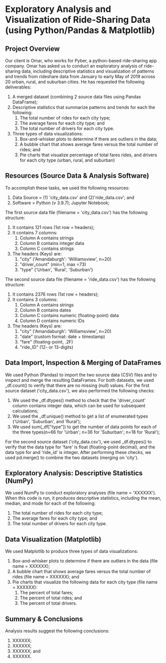 # Exploratory Analysis and Visualization of Ride-Sharing Data (using Python/Pandas & Matplotlib)

## Project Overview
Our client is Omar, who works for Pyber, a python-based ride-sharing app company. Omar has asked us to conduct an exploratory analysis of ride-sharing data, including descriptive statistics and visualization of patterns and trends from rideshare data from January to early May of 2019 across 20 urban, rural, and suburban cities. He has requested the following deliverables:  
	<ol>
	<li> A merged dataset (combining 2 source data files using Pandas DataFrame);
	<li> Descriptive statistics that summarize patterns and trends for each the following:
		<ol>
		<li> The total number of rides for each city type;
		<li> The average fares for each city type; and 
		<li> The total number of drivers for each city type.
		</ol>
	<li> Three types of data visualizations:
		<ol>
		<li> Box-and-whisker plots to determine if there are outliers in the data;
		<li> A bubble chart that shows average fares versus the total number of rides; and
		<li> Pie charts that visualize percentage of total fares rides, and drivers for each city type (urban, rural, and suburban)
		</ol>
	</ol>

## Resources (Source Data & Analysis Software)
To accomplish these tasks, we used the following resources:
	<ol>
	<li> Data Source = (1) 'city_data.csv' and (2)'ride_data.csv'; and
	<li> Software = Python (v 3.9.7); Jupyter Notebook;
	</ol>

The first source data file (filename = 'city_data.csv') has the following structure:
	<ol>
	<li> It contains 121 rows (1st row = headers);
	<li> It contains 7 columns:
		<ol>
		<li> Column A contains strings
		<li> Column B contains integer data 
		<li> Column C contains strings
		</ol>
	<li> The headers (Keys) are:
		<ol>
		<li> "city" ('Amandaburgh': 'Williamsview', n=20)
		<li> "driver_count" (min=1, max =73)
		<li> "type" {'Urban', 'Rural', 'Suburban'}
		</ol>
	</ol>
 
The second source data file (filename = 'ride_data.csv') has the following structure:
	<ol>
	<li> It contains 2376 rows (1st row = headers);
	<li> It contains 3 columns:
		<ol>
		<li> Column A contains strings
		<li> Column B contains dates 
		<li> Column C contains numeric (floating-point) data 
		<li> Column D contains numeric IDs 
		</ol>
	<li> The headers (Keys) are:
		<ol>
		<li> "city" ('Amandaburgh': 'Williamsview', n=20)
		<li> "date" (custom format: date + timestamp)
		<li> "fare" (floating-point, .2F)
		<li> "ride_ID" (12- or 13-digits)
		</ol>
	</ol>

## Data Import, Inspection & Merging of DataFrames
We used Python (Pandas) to import the two source data (CSV) files and to inspect and merge the resulting DataFrames. For both datasets, we used _df.count() to verify that there are no missing (null) values. For the first source dataset ('city_data.csv'), we also performed the following checks:
	<ol>
	<li> We used the _df.dtypes() method to check that the 'driver_count' column contains integer data, which can be used for subsequent calculations;
	<li> We used the _df.unique() method to get a list of enumerated types ('Urban', 'Suburban', and 'Rural');
	<li> We used sum(_df["type"]) to get the number of data points for each of the three types(n=66 for 'Urban'; n=36 for 'Suburban'; n=18 for 'Rural');
	</ol>

For the second source dataset ('city_data.csv'), we used _df.dtypes() to verify that the data type for 'fare' is float (floating-point decimal), and the data type for and 'ride_id' is integer. After performing these checks, we used pd.merge() to combine the two datasets (merging on 'city').

## Exploratory Analysis: Descriptive Statistics (NumPy)
We used NumPy to conduct exploratory analyses (file name = 'XXXXXX'). When this code is run, it produces descriptive statistics, including the mean, median, and mode for each of the following:
		<ol>
		<li> The total number of rides for each city type;
		<li> The average fares for each city type; and 
		<li> The total number of drivers for each city type.
		</ol>

## Data Visualization (Matplotlib)
We used Matplotlib to produce three types of data visualizations:
	<ol>
	<li> Box-and-whisker plots to determine if there are outliers in the data (file name = XXXXXX);
	<li> A bubble chart that shows average fares versus the total number of rides (file name = XXXXXX); and
	<li> Pie charts that visualize the following data for each city type (file name = XXXXXX):
		<ol>
		<li> The percent of total fares;
		<li> The percent of total rides; and 
		<li> The percent of total drivers.
		</ol>
	</ol>

## Summary & Conclusions
Analysis results suggest the following conclusions:
	<ol>
	<li> XXXXXX;
	<li> XXXXXX;
	<li> XXXXXX; and
	<li> XXXXXX.
	</ol>


